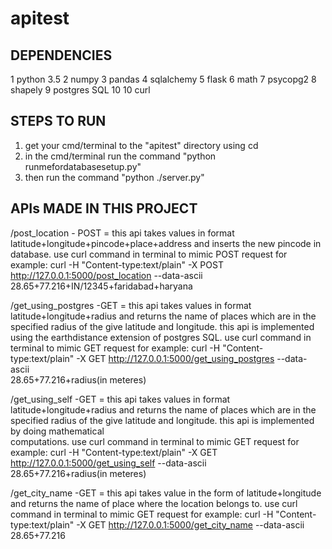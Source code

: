 # apitest
DEPENDENCIES
-----------------------
1 python 3.5
2 numpy
3 pandas
4 sqlalchemy
5 flask
6 math
7 psycopg2
8 shapely
9 postgres SQL 10
10 curl

STEPS TO RUN
------------------------
1) get your cmd/terminal to the "apitest" directory using cd
2) in the cmd/terminal run the command "python runmefordatabasesetup.py"
3) then run the command "python ./server.py"

APIs MADE IN THIS PROJECT
--------------------------
/post_location - POST = this api takes values in format latitude+longitude+pincode+place+address and inserts the new pincode in 
                        database.
                                    use curl command in terminal to mimic POST request
                        for example:
                                             curl -H "Content-type:text/plain" -X POST http://127.0.0.1:5000/post_location 
                         --data-ascii 28.65+77.216+IN/12345+faridabad+haryana
                         
                         
                         
                         
            
/get_using_postgres -GET = this api takes values in format latitude+longitude+radius and returns the name of places which are in 
                           the specified radius of the give latitude and longitude. this api is implemented using the earthdistance 
                           extension of postgres SQL.
                                     use curl command in terminal to mimic GET request
                           for example:
                                         curl -H "Content-type:text/plain" -X GET http://127.0.0.1:5000/get_using_postgres --data-ascii  
                           28.65+77.216+radius(in meteres)
                           
                           
                           
                           
                           
                                  
/get_using_self -GET = this api takes values in format latitude+longitude+radius and returns the name of places which are in 
                       the specified radius of the give latitude and longitude. this api is implemented by doing mathematical  
                       computations.
                                 use curl command in terminal to mimic GET request
                       for example:
                                         curl -H "Content-type:text/plain" -X GET http://127.0.0.1:5000/get_using_self --data-ascii  
                       28.65+77.216+radius(in meteres)
                       
                       
                       
                       
                       
                       
/get_city_name -GET = this api takes value in  the form of latitude+longitude and returns the name of place where the location belongs                       to.
                               use curl command in terminal to mimic GET request
                      for example:
                                         curl -H "Content-type:text/plain" -X GET http://127.0.0.1:5000/get_city_name --data-ascii  
                      28.65+77.216
